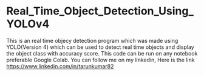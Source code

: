 # Real_Time_Object_Detection_Using_YOLOv4
This is an real time objecy detection program which was made using YOLO(Version 4) which can be used to detect real time objects and display the object class with accuracy score.
This code can be run on any notebook preferable Google Colab.
You can follow me on my linkedin, Here is the link https://www.linkedin.com/in/tarunkumar82
